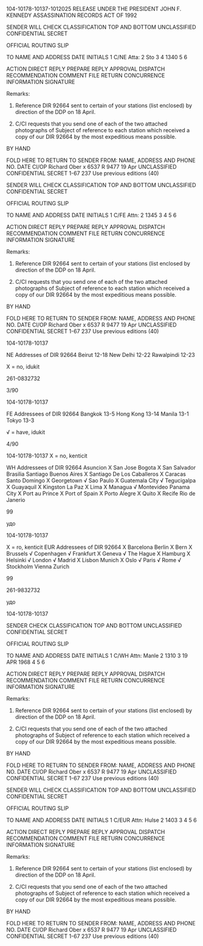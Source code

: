 104-10178-10137-1012025 RELEASE UNDER THE PRESIDENT JOHN F. KENNEDY ASSASSINATION RECORDS ACT OF 1992

SENDER WILL CHECK CLASSIFICATION TOP AND BOTTOM
UNCLASSIFIED CONFIDENTIAL SECRET

OFFICIAL ROUTING SLIP

TO NAME AND ADDRESS DATE INITIALS
1 C/NE Atta: 
2 Sto
3 
4 1340
5
6

ACTION DIRECT REPLY PREPARE REPLY
APPROVAL DISPATCH RECOMMENDATION
COMMENT FILE RETURN
CONCURRENCE INFORMATION SIGNATURE

Remarks:
1. Reference DIR 92664 sent to certain
of your stations (list enclosed) by direction
of the DDP on 18 April.

2. C/CI requests that you send one of
each of the two attached photographs of
Subject of reference to each station which
received a copy of our DIR 92664 by the
most expeditious means possible.

BY HAND

FOLD HERE TO RETURN TO SENDER
FROM: NAME, ADDRESS AND PHONE NO. DATE
CI/OP Richard Ober x 6537 R 9477 19 Apr
UNCLASSIFIED CONFIDENTIAL SECRET
1-67 237 Use previous editions (40)

SENDER WILL CHECK CLASSIFICATION TOP AND BOTTOM
UNCLASSIFIED CONFIDENTIAL SECRET

OFFICIAL ROUTING SLIP

TO NAME AND ADDRESS DATE INITIALS
1 C/FE Attn: 
2 1345
3
4 
5
6

ACTION DIRECT REPLY PREPARE REPLY
APPROVAL DISPATCH RECOMMENDATION
COMMENT FILE RETURN
CONCURRENCE INFORMATION SIGNATURE

Remarks:
1. Reference DIR 92664 sent to certain
of your stations (list enclosed by direction
of the DDP on 18 April.

2. C/CI requests that you send one of
each of the two attached photographs of
Subject of reference to each station which
received a copy of our DIR 92664 by the
most expeditious means possible.

BY HAND

FOLD HERE TO RETURN TO SENDER
FROM: NAME, ADDRESS AND PHONE NO. DATE
CI/OP Richard Ober x 6537 R 9477 19 Apr
UNCLASSIFIED CONFIDENTIAL SECRET
1-67 237 Use previous editions (40)

104-10178-10137

NE Addresses of DIR 92664
Beirut 12-18
New Delhi 12-22
Rawalpindi 12-23

X = no, idukit

261-0832732

3/90

104-10178-10137

FE Addressees of DIR 92664
Bangkok 13-5
Hong Kong 13-14
Manila 13-1
Tokyo 13-3

√ = have, idukit

4/90

104-10178-10137
X = no, kenticit

WH Addressees of DIR 92664
Asuncion X San Jose
Bogota X San Salvador
Brasilia Santiago
Buenos Aires X Santiago De Los Caballeros
X Caracas Santo Domingo
X Georgetown √ Sao Paulo
X Guatemala City √ Tegucigalpa
X Guayaquil
X Kingston
La Paz
X Lima
X Managua
√ Montevideo
Panama City
X Port au Prince
X Port of Spain
X Porto Alegre
X Quito
X Recife
Rio de Janerio

99

удо

104-10178-10137

X = ro, kenticit
EUR Addressees of DIR 92664
X Barcelona
Berlin
X Bern
X Brussels
√ Copenhagen
√ Frankfurt
X Geneva
√ The Hague
X Hamburg
X Helsinki
√ London
√ Madrid
X Lisbon
Munich
X Oslo
√ Paris
√ Rome
√ Stockholm
Vienna
Zurich

99

261-9832732

удо

104-10178-10137

SENDER CHECK CLASSIFICATION TOP AND BOTTOM
UNCLASSIFIED CONFIDENTIAL SECRET

OFFICIAL ROUTING SLIP

TO NAME AND ADDRESS DATE INITIALS
1 C/WH Attn: Manle
2 1310
3 19 APR 1968
4
5
6

ACTION DIRECT REPLY PREPARE REPLY
APPROVAL DISPATCH RECOMMENDATION
COMMENT FILE RETURN
CONCURRENCE INFORMATION SIGNATURE

Remarks:
1. Reference DIR 92664 sent to certain
of your stations (list enclosed) by direction
of the DDP on 18 April.

2. C/CI requests that you send one of
each of the two attached photographs of
Subject of reference to each station which
received a copy of our DIR 92664 by the
most expeditious means possible.

BY HAND

FOLD HERE TO RETURN TO SENDER
FROM: NAME, ADDRESS AND PHONE NO. DATE
CI/OP Richard Ober x 6537 R 9477 19 Apr
UNCLASSIFIED CONFIDENTIAL SECRET
1-67 237 Use previous editions (40)

SENDER WILL CHECK CLASSIFICATION TOP AND BOTTOM
UNCLASSIFIED CONFIDENTIAL SECRET

OFFICIAL ROUTING SLIP

TO NAME AND ADDRESS DATE INITIALS
1 C/EUR Attn: Hulse
2 1403
3 
4
5
6

ACTION DIRECT REPLY PREPARE REPLY
APPROVAL DISPATCH RECOMMENDATION
COMMENT FILE RETURN
CONCURRENCE INFORMATION SIGNATURE

Remarks:
1. Reference DIR 92664 sent to certain
of your stations (list enclosed) by direction
of the DDP on 18 April.

2. C/CI requests that you send one of
each of the two attached photographs of
Subject of reference to each station which
received a copy of our DIR 92664 by the
most expeditious means possible.

BY HAND

FOLD HERE TO RETURN TO SENDER
FROM: NAME, ADDRESS AND PHONE NO. DATE
CI/OP Richard Ober x 6537 R 9477 19 Apr
UNCLASSIFIED CONFIDENTIAL SECRET
1-67 237 Use previous editions (40)
